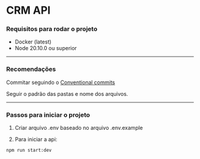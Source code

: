 # CRM API

### Requisitos para rodar o projeto

- Docker (latest)
- Node 20.10.0 ou superior

---

### Recomendações

Commitar seguindo o [Conventional commits](https://www.conventionalcommits.org/en/v1.0.0/#specification)

Seguir o padrão das pastas e nome dos arquivos.

---

### Passos para iniciar o projeto

1. Criar arquivo .env baseado no arquivo .env.example

2. Para iniciar a api:

```bash
npm run start:dev
```
